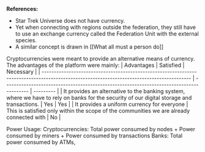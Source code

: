 
**References:**
- Star Trek Universe does not have currency.
- Yet when connecting with regions outside the federation, they still have to use an exchange currency called the Federation Unit with the external species.
- A similar concept is drawn in [[What all must a person do]]

Cryptocurrencies were meant to provide an alternative means of currency. The advantages of the platform were mainly:
| Advantages                                                                                                                                 | Satisfied                                                                                | Necessary |
| ------------------------------------------------------------------------------------------------------------------------------------------ | ---------------------------------------------------------------------------------------- | --------- |
| It provides an alternative to the banking system, where we have to rely on banks for the security of our digital storage and transactions. | Yes                                                                                      | Yes       |
| It provides a uniform currency for everyone                                                                                                | This is satisfied only within the scope of the communities we are already connected with | No          |


Power Usage:
Cryptocurrencies: Total power consumed by nodes + Power consumed by miners + Power consumed by transactions
Banks: Total power consumed by ATMs, 


